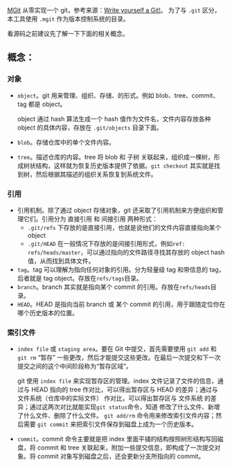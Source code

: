 [MGit](https://github.com/ignorantshr/mgit) 从零实现一个 git，参考来源：[Write yourself a Git!](https://wyag.thb.lt/)。
为了与 `.git` 区分，本工具使用 `.mgit` 作为版本控制系统的目录。

看源码之前建议先了解一下下面的相关概念。

## 概念：

### 对象
- `object`。git 用来管理、组织、存储、的形式。例如 blob、tree、commit、tag 都是 object。

    object 通过 hash 算法生成一个 hash 值作为文件名，文件内容存放各种 object 的具体内容，存放在 `.git/objects` 目录下面。

- `blob`。存储仓库中的单个文件内容。
- `tree`。描述仓库的内容。tree 将 blob 和 子树 关联起来，组织成一棵树，形成树状结构，这样就为恢复历史版本提供了依据。`git checkout` 其实就是找到树，然后根据其描述的组织关系恢复到系统文件。

### 引用
- 引用机制。除了通过 object 存储对象，git 还采取了引用机制来方便组织和管理它们。引用分为 直接引用 和 间接引用 两种形式：
    - `.git/refs` 下存放的是直接引用，也就是说他们的文件内容直接指向某个 object
    - `.git/HEAD` 在一般情况下存放的是间接引用形式，例如`ref: refs/heads/master`，可以通过指向的文件路径寻找其存放的 object hash 值，从而找到具体文件。
- `tag`。tag 可以理解为指向任何对象的引用。分为轻量级 tag 和带信息的 tag，后者就是 tag object。存放在`refs/tags`目录。
- `branch`。branch 其实就是指向某个 commit 的引用。存放在`refs/heads`目录。
- `HEAD`。HEAD 是指向当前 branch 或 某个 commit 的引用，用于跟随定位你在哪个历史版本的位置。

### 索引文件

- `index file` 或 `staging area`。要在 Git 中提交，首先需要使用 `git add` 和 `git rm` “暂存” 一些更改，然后才能提交这些更改。在最后一次提交和下一次提交之间的这个中间阶段称为“暂存区域”。

    git 使用 `index file` 来实现暂存区的管理。index 文件记录了文件的信息，通过与 HEAD 指向的 tree 作对比，可以得出暂存区与 HEAD 的差异；通过与 文件系统（仓库中的实际文件） 作对比，可以得出暂存区与 文件系统 的差异；通过这两次对比就能实现`git status`命令，知道 修改了什么文件、新增了什么文件、删除了什么文件。
    `git add/rm` 命令用来修改索引文件内容；然后需要 `git commit` 来把索引文件保存到磁盘上成为一个历史版本。
- `commit`。commit 命令主要就是把 index 里面平铺的结构按照树形结构写回磁盘，将 commit 和 tree 关联起来，附加一些提交信息，即构成了一次提交对象。将 commit 对象写到磁盘之后，还会更新分支所指向的 commit。